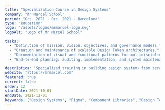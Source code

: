```yaml
---
title: "Specialization Course in Design Systems"
company: "Mr Marcel School"
period: "Oct. 2021 - Dec. 2021 - Barcelona"
type: "education"
logo: "/assets/logos/mrmarcel-logo.svg"
logoAlt: "Logo of Mr Marcel School"

tasks:
  - "Definition of mission, vision, objectives, and governance models for design systems."
  - "Creation and maintenance of scalable Design Token architectures."
  - "Documentation of visual and functional patterns for multidisciplinary teams."
  - "End-to-end planning: auditing, implementation, and system maintenance."

description: "Specialized training in building design systems from scratch, learning methodologies and tools to develop scalable systems."
website: "https://mrmarcel.com"
featured: true
current: false
order: 12
startDate: 2021-10-01
endDate: 2021-12-01
keywords: ["Design Systems", "Figma", "Component Libraries", "Design Tokens", "Scalability"]
---
```


